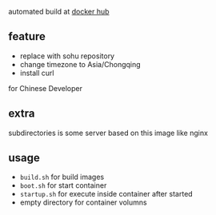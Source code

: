 automated build at [docker hub](https://registry.hub.docker.com/u/rabbit52/ubuntu/)

## feature

- replace with sohu repository
- change timezone to Asia/Chongqing
- install curl

for Chinese Developer

## extra

subdirectories is some server based on this image like nginx

## usage
- `build.sh` for build images
- `boot.sh` for start container
- `startup.sh` for execute inside container after started
- empty directory for container volumns